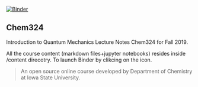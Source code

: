 [![Binder](https://mybinder.org/badge_logo.svg)](https://mybinder.org/v2/gh/DPotoyan/Chem324/master)

## Chem324
Introduction to Quantum Mechanics Lecture Notes Chem324 for Fall 2019.

All the course content (markdown files+jupyter notebooks) resides inside /content direcotry. To launch Binder by clikcing on the icon. 

> An open source online course developed by Department of Chemistry at Iowa State University. 
